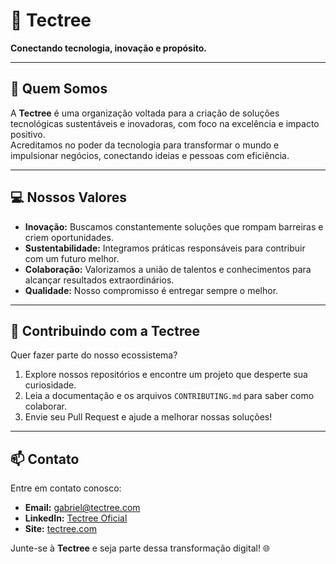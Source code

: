 # 🌳 Tectree  
**Conectando tecnologia, inovação e propósito.**

---

## 🌟 Quem Somos  
A **Tectree** é uma organização voltada para a criação de soluções tecnológicas sustentáveis e inovadoras, com foco na excelência e impacto positivo.  
Acreditamos no poder da tecnologia para transformar o mundo e impulsionar negócios, conectando ideias e pessoas com eficiência.

---

## 💻 Nossos Valores  
- **Inovação:** Buscamos constantemente soluções que rompam barreiras e criem oportunidades.  
- **Sustentabilidade:** Integramos práticas responsáveis para contribuir com um futuro melhor.  
- **Colaboração:** Valorizamos a união de talentos e conhecimentos para alcançar resultados extraordinários.  
- **Qualidade:** Nosso compromisso é entregar sempre o melhor.  

---

## 🚀 Contribuindo com a Tectree  
Quer fazer parte do nosso ecossistema?  
1. Explore nossos repositórios e encontre um projeto que desperte sua curiosidade.  
2. Leia a documentação e os arquivos `CONTRIBUTING.md` para saber como colaborar.  
3. Envie seu Pull Request e ajude a melhorar nossas soluções!  

---

## 📫 Contato  
Entre em contato conosco:  
- **Email:** [gabriel@tectree.com](mailto:gabriel@tectree.com)  
- **LinkedIn:** [Tectree Oficial](#)  
- **Site:** [tectree.com](https://tectree.com.br/)  

Junte-se à **Tectree** e seja parte dessa transformação digital! 🌐
